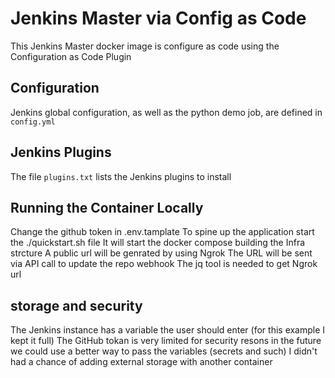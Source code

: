 # Jenkins Master via Config as Code

This Jenkins Master docker image is configure as code using the Configuration as Code Plugin
## Configuration

Jenkins global configuration, as well as the python demo job, are defined in `config.yml`

## Jenkins Plugins

The file `plugins.txt` lists the Jenkins plugins to install

## Running the Container Locally
Change the github token in .env.tamplate
To spine up the application start the ./quickstart.sh file 
It will start the docker compose building the Infra strcture
A public url will be genrated by using Ngrok 
The URL will be sent via API call to update the repo webhook 
The jq tool is needed to get Ngrok url

## storage and security

The Jenkins instance has a variable the user should enter (for this example I kept it full)
The GitHub tokan is very limited for security resons 
in the future we could use a better way to pass the variables (secrets and such)
I didn't had a chance of adding external storage with another container 


